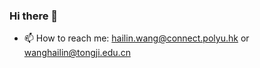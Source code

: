 ### Hi there 👋

<!-- -- 🔭 I’m currently working on programming soil-structure interaction -->
<!-- - 🌱 I’m currently learning ... -->
<!-- - 👯 I’m looking to collaborate on ... -->
<!-- -- 🤔 I’m looking for help with [abqpy](https://github.com/haiiliin/abqpy) -->
<!-- - 💬 Ask me about Python, Abaqus ... -->
- 📫 How to reach me: hailin.wang@connect.polyu.hk or wanghailin@tongji.edu.cn
<!-- - 😄 Pronouns: ...
- ⚡ Fun fact: ... -->
